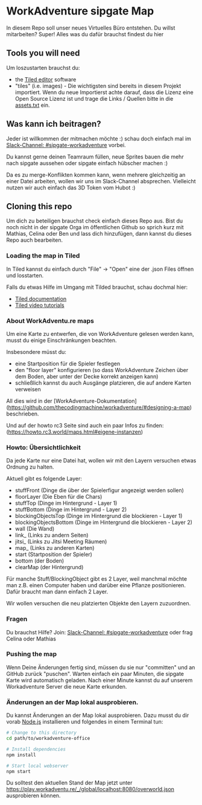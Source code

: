 # WorkAdventure sipgate Map

In diesem Repo soll unser neues Virtuelles Büro entstehen. Du willst mitarbeiten? Super! Alles was du dafür brauchst findest du hier

## Tools you will need

Um loszustarten brauchst du:

- the [Tiled editor](https://www.mapeditor.org/) software
- "tiles" (i.e. images) - Die wichtigsten sind bereits in diesem Projekt importiert. Wenn du neue Importierst achte darauf, dass die Lizenz eine Open Source Lizenz ist und trage die Links / Quellen bitte in die [assets.txt](assets.txt) ein.

## Was kann ich beitragen?

Jeder ist willkommen der mitmachen möchte :) schau doch einfach mal im [Slack-Channel: #sipgate-workadventure](https://sipgate.slack.com/archives/C01GJ3QQHKJ) vorbei.

Du kannst gerne deinen Teamraum füllen, neue Sprites bauen die mehr nach sipgate aussehen oder sipgate einfach hübscher machen :)

Da es zu merge-Konflikten kommen kann, wenn mehrere gleichzeitig an einer Datei arbeiten, wollen wir uns im Slack-Channel absprechen. Vielleicht nutzen wir auch einfach das 3D Token vom Hubot :)

## Cloning this repo

Um dich zu beteiligen brauchst check einfach dieses Repo aus.
Bist du noch nicht in der sipgate Orga im öffentlichen Github so sprich kurz mit Mathias, Celina oder Ben und lass dich hinzufügen, dann kannst du dieses Repo auch bearbeiten.

### Loading the map in Tiled

In Tiled kannst du einfach durch "File" -> "Open" eine der <Kartenname>.json Files öffnen und losstarten.

Falls du etwas Hilfe im Umgang mit Tilded brauchst, schau dochmal hier:

- [Tiled documentation](https://doc.mapeditor.org/en/stable/manual/introduction/)
- [Tiled video tutorials](https://www.gamefromscratch.com/post/2015/10/14/Tiled-Map-Editor-Tutorial-Series.aspx)

### About WorkAdventu.re maps

Um eine Karte zu entwerfen, die von WorkAdventure gelesen werden kann, musst du einige Einschränkungen beachten.

Insbesondere müsst du:

- eine Startposition für die Spieler festlegen
- den "floor layer" konfigurieren (so dass WorkAdventure Zeichen über dem Boden, aber unter der Decke korrekt anzeigen kann)
- schließlich kannst du auch Ausgänge platzieren, die auf andere Karten verweisen

All dies wird in der [WorkAdventure-Dokumentation] (https://github.com/thecodingmachine/workadventure/#designing-a-map) beschrieben.

Und auf der howto rc3 Seite sind auch ein paar Infos zu finden: (https://howto.rc3.world/maps.html#eigene-instanzen)

### Howto: Übersichtlichkeit

Da jede Karte nur eine Datei hat, wollen wir mit den Layern versuchen etwas Ordnung zu halten.

Aktuell gibt es folgende Layer:

- stuffFront (Dinge die über der Spielerfigur angezeigt werden sollen)
- floorLayer (Die Eben für die Chars)
- stuffTop (Dinge im Hintergrund - Layer 1)
- stuffBottom (Dinge im Hintergrund - Layer 2)
- blockingObjectsTop (Dinge im Hintergrund die blockieren - Layer 1)
- blockingObjectsBottom (Dinge im Hintergrund die blockieren - Layer 2)
- wall (Die Wand)
- link_<name> (Links zu andern Seiten)
- jitsi_<name> (Links zu Jitsi Meeting Räumen)
- map_<name> (Links zu anderen Karten)
- start (Startposition der Spieler)
- bottom (der Boden)
- clearMap (der Hintergrund)

Für manche Stuff/BlockingObject gibt es 2 Layer, weil manchmal möchte man z.B. einen Computer haben und darüber eine Pflanze positionieren. Dafür braucht man dann einfach 2 Layer.

Wir wollen versuchen die neu platzierten Objekte den Layern zuzuordnen.

### Fragen

Du brauchst Hilfe? Join: [Slack-Channel: #sipgate-workadventure](https://sipgate.slack.com/archives/C01GJ3QQHKJ) oder frag Celina oder Mathias

### Pushing the map

Wenn Deine Änderungen fertig sind, müssen du sie nur "committen" und an GitHub zurück "puschen".
Warten einfach ein paar Minuten, die sipgate Karte wird automatisch geladen.
Nach einer Minute kannst du auf unserem Workadventure Server die neue Karte erkunden.

### Änderungen an der Map lokal ausprobieren.

Du kannst Änderungen an der Map lokal ausprobieren. Dazu musst du dir vorab [Node.js](https://nodejs.org/) installieren und folgendes in einem Terminal tun:

```sh
# Change to this directory
cd path/to/workadventure-office

# Install dependencies
npm install

# Start local webserver
npm start
```

Du solltest den aktuellen Stand der Map jetzt unter https://play.workadventu.re/_/global/localhost:8080/overworld.json ausprobieren können.

